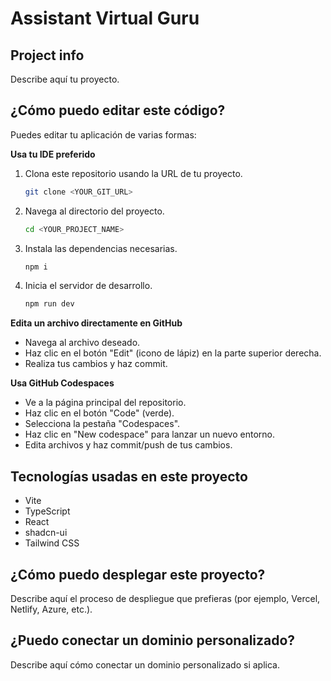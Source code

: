 # Assistant Virtual Guru

## Project info

Describe aquí tu proyecto.

## ¿Cómo puedo editar este código?

Puedes editar tu aplicación de varias formas:

**Usa tu IDE preferido**

1. Clona este repositorio usando la URL de tu proyecto.
   ```sh
   git clone <YOUR_GIT_URL>
   ```
2. Navega al directorio del proyecto.
   ```sh
   cd <YOUR_PROJECT_NAME>
   ```
3. Instala las dependencias necesarias.
   ```sh
   npm i
   ```
4. Inicia el servidor de desarrollo.
   ```sh
   npm run dev
   ```

**Edita un archivo directamente en GitHub**

- Navega al archivo deseado.
- Haz clic en el botón "Edit" (icono de lápiz) en la parte superior derecha.
- Realiza tus cambios y haz commit.

**Usa GitHub Codespaces**

- Ve a la página principal del repositorio.
- Haz clic en el botón "Code" (verde).
- Selecciona la pestaña "Codespaces".
- Haz clic en "New codespace" para lanzar un nuevo entorno.
- Edita archivos y haz commit/push de tus cambios.

## Tecnologías usadas en este proyecto

- Vite
- TypeScript
- React
- shadcn-ui
- Tailwind CSS

## ¿Cómo puedo desplegar este proyecto?

Describe aquí el proceso de despliegue que prefieras (por ejemplo, Vercel, Netlify, Azure, etc.).

## ¿Puedo conectar un dominio personalizado?

Describe aquí cómo conectar un dominio personalizado si aplica.
